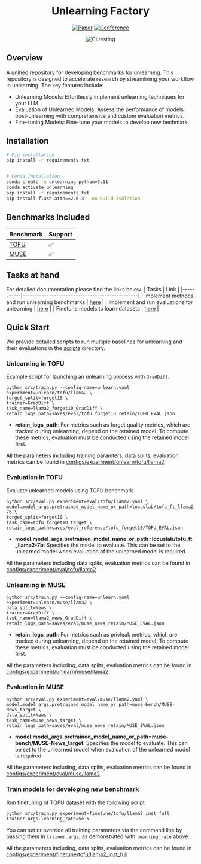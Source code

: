 <div align="center">    
 
# Unlearning Factory    

[![Paper](http://img.shields.io/badge/paper-arxiv.1001.2234-B31B1B.svg)](https://arxiv.org/abs/2401.06121)
[![Conference](http://img.shields.io/badge/COLM-2024-4b44ce.svg)](https://openreview.net/forum?id=B41hNBoWLo)
<!--
ARXIV   
[![Paper](http://img.shields.io/badge/arxiv-math.co:1480.1111-B31B1B.svg)](https://www.nature.com/articles/nature14539)
-->
![CI testing](https://github.com/PyTorchLightning/deep-learning-project-template/workflows/CI%20testing/badge.svg?branch=master&event=push)


<!--  
Conference   
-->   
</div>
 
## Overview
A unified repository for developing benchmarks for unlearning. This repository is designed to accelerate research by streamlining your workflow in unlearning. The key features include:

- Unlearning Models: Effortlessly implement unlearning techniques for your LLM.
- Evaluation of Unlearned Models: Assess the performance of models post-unlearning with comprehensive and custom evaluation metrics.
- Fine-tuning Models: Fine-tune your models to develop new bechmark.


## Installation
```bash
# Pip installation
pip install -r requirements.txt


# Conda Installation
conda create -n unlearning python=3.11
conda activate unlearning
pip install -r requirements.txt
pip install flash-attn==2.6.3 --no-build-isolation
```
## Benchmarks Included

| Benchmark | Support                                        |
|-----------|------------------------------------------------|
| [TOFU](https://arxiv.org/abs/2401.06121)        | ✅       |
| [MUSE](https://muse-bench.github.io/)           |   ✅     |


## Tasks at hand

For detailed documentation please find the links below.
| Tasks | Link                                            |
|-----------|------------------------------------------------|
| Implement methods and run unlearning benchmarks      | [here](docs/unlearning.md)     |
| Implement and run evaluations for unlearning  | [here](docs/evaluation.md)     |
| Finetune models to learn datasets             | [here](docs/finetune.md)       |


## Quick Start

We provide detailed scripts to run multiple baselines for unlearning and their evaluations in the [scripts](/scripts/) directory.

### Unlearning in TOFU

Example script for launching an unlearning process with `GradDiff`.

```script
python src/train.py --config-name=unlearn.yaml experiment=unlearn/tofu/llama2 \
forget_split=forget10 \
trainer=GradDiff \
task_name=llama2_forget10_GradDiff \
retain_logs_path=saves/eval/tofu_forget10_retain/TOFU_EVAL.json
```
- **retain_logs_path**: For metrics such as forget quality metrics, which are tracked during unlearning, depend on the retained model. To compute these metrics, evaluation must be conducted using the retained model first.

All the parameters including training paramters, data splits, evaluation metrics can be found in [configs/experiment/unlearn/tofu/llama2](configs/experiment/unlearn/tofu/llama2.yaml)

### Evaluation in TOFU

Evaluate unlearned models using TOFU benchmark.

```script
python src/eval.py experiment=eval/tofu/llama2.yaml \
model.model_args.pretrained_model_name_or_path=locuslab/tofu_ft_llama2-7b \
forget_split=forget10 \
task_name=tofu_forget10_target \
retain_logs_path=saves/eval_reference/tofu_forget10/TOFU_EVAL.json
```

- **model.model_args.pretrained_model_name_or_path=locuslab/tofu_ft_llama2-7b**: Specifies the model to evaluate. This can be set to the unlearned model when evaluation of the unlearned model is required.

All the parameters including data splits, evaluation metrics can be found in [configs/experiment/eval/tofu/llama2](configs/experiment/eval/tofu/llama2.yaml)

### Unlearning in MUSE

```script
python src/train.py --config-name=unlearn.yaml experiment=unlearn/muse/llama2 \
data_split=News \
trainer=GradDiff \
task_name=llama2_news_GradDiff \
retain_logs_path=saves/eval/muse_news_retain/MUSE_EVAL.json
```
- **retain_logs_path**: For metrics such as privleak metrics, which are tracked during unlearning, depend on the retained model. To compute these metrics, evaluation must be conducted using the retained model first.

All the parameters including, data splits, evaluation metrics can be found in [configs/experiment/unlearn/muse/llama2](configs/experiment/unlearn/muse/llama2.yaml)


### Evaluation in MUSE

```script
python src/eval.py experiment=eval/muse/llama2.yaml \
model.model_args.pretrained_model_name_or_path=muse-bench/MUSE-News_target \
data_split=News \
task_name=muse_news_target \
retain_logs_path=saves/eval/muse_news_retain/MUSE_EVAL.json
```
- **model.model_args.pretrained_model_name_or_path=muse-bench/MUSE-News_target**: Specifies the model to evaluate. This can be set to the unlearned model when evaluation of the unlearned model is required.

All the parameters including, data splits, evaluation metrics can be found in [configs/experiment/eval/muse/llama2](configs/experiment/eval/muse/llama2.yaml)


### Train models for developing new benchmark

Run finetuning of TOFU dataset with the following script

```bash
python src/train.py experiment=finetune/tofu/llama2_inst_full
trainer.args.learning_rate=5e-5
```
You can set or override all training parameters via the command line by passing them in `trainer.args`, as demonstrated with `learning_rate` above.

All the parameters including, data splits, evaluation metrics can be found in [configs/experiment/finetune/tofu/llama2_inst_full](configs/experiment/finetune/tofu/llama2_inst_full)



<!-- ##
## 
### Citation   
```
@article{YourName,
  title={Your Title},
  author={Your team},
  journal={Location},
  year={Year}
}
```    -->
